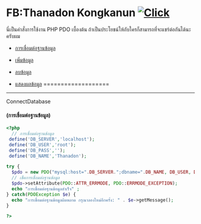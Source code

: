FB:Thanadon Kongkanun [![Click](https://www.img.in.th/images/209839257f2c5439dbdad8509960979d.png)](https://www.facebook.com/markker.mtd/)
===================
นี่เป็นคำสั่งการใช้งาน PHP PDO เบื้องต้น ถ้าเป็นประโยชน์ให้กับใครก็สามารถที่จะแชร์ต่อกันได้นะครับผม

* [การเชื่อมต่อฐานข้อมูล](#ConnectDatabase)

* [เพิ่มข้อมูล](#AddData)

* [ลบข้อมูล](#DeleteData)

* [แสดงผลข้อมูล](#SelectData)
===================





------------
ConnectDatabase 
#### (การเชื่อมต่อฐานข้อมูล)
```php 
<?php
  // การเชื่อมต่อฐานข้อมูล
 define('DB_SERVER','localhost');
 define('DB_USER','root');
 define('DB_PASS','');
 define('DB_NAME','Thanadon');

try {
  $pdo = new PDO("mysql:host=".DB_SERVER.";dbname=".DB_NAME, DB_USER, DB_PASS);
  // เช็คการเชื่อมต่อฐานข้อมูล
  $pdo->setAttribute(PDO::ATTR_ERRMODE, PDO::ERRMODE_EXCEPTION);
  echo "การเชื่อมต่อฐานข้อมูลสำเร็จ" ;
} catch(PDOException $e) {
  echo "การเชื่อมต่อฐานข้อมูลผิดพลาด กรุณาลองใหม่อีกครั้ง: " . $e->getMessage();
}

?>
